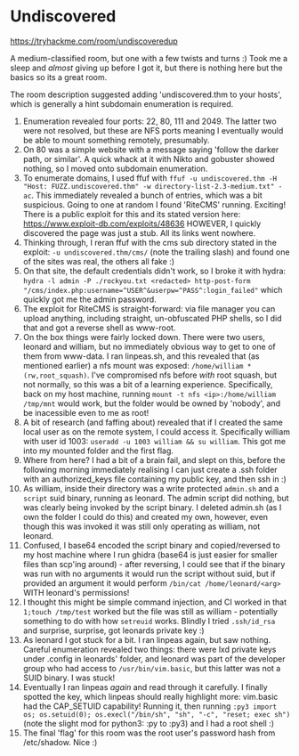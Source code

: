 # Undiscovered

https://tryhackme.com/room/undiscoveredup

A medium-classified room, but one with a few twists and turns :) Took me a sleep and *almost* giving up before I got it, but there is nothing here but the basics so its a great room.

The room description suggested adding 'undiscovered.thm to your hosts', which is generally a hint subdomain enumeration is required.

1. Enumeration revealed four ports: 22, 80, 111 and 2049. The latter two were not resolved, but these are NFS ports meaning I eventually would be able to mount something remotely, presumably.
2. On 80 was a simple website with a message saying 'follow the darker path, or similar'. A quick whack at it with Nikto and gobuster showed nothing, so I moved onto subdomain enumeration.
3. To enumerate domains, I used ffuf with `ffuf -u undiscovered.thm -H "Host: FUZZ.undiscovered.thm" -w directory-list-2.3-medium.txt" -ac`. This immediately revealed a bunch of entries, which was a bit suspicious. Going to one at random I found 'RiteCMS' running. Exciting! There is a public exploit for this and its stated version here: https://www.exploit-db.com/exploits/48636 HOWEVER, I quickly discovered the page was just a stub. All its links went nowhere.
4. Thinking through, I reran ffuf with the cms sub directory stated in the exploit: `-u undiscovered.thm/cms/` (note the trailing slash) and found one of the sites was real, the others all fake :)
5. On that site, the default credentials didn't work, so I broke it with hydra: `hydra -l admin -P ./rockyou.txt <redacted> http-post-form "/cms/index.php:username=^USER^&userpw=^PASS^:login_failed"` which quickly got me the admin password.
6. The exploit for RiteCMS is straight-forward: via file manager you can upload anything, including straight, un-obfuscated PHP shells, so I did that and got a reverse shell as www-root.
7. On the box things were fairly locked down. There were two users, leonard and william, but no immediately obvious way to get to one of them from www-data. I ran linpeas.sh, and this revealed that (as mentioned earlier) a nfs mount was exposed: `/home/william *(rw,root_squash)`. I've compromised nfs before *with* root squash, but not normally, so this was a bit of a learning experience. Specifically, back on my host machine, running `mount -t nfs <ip>:/home/william /tmp/mnt` would work, but the folder would be owned by 'nobody', and be inacessible even to me as root!
8. A bit of research (and faffing about) revealed that if I created the same local user as on the remote system, I could access it. Specifically william with user id 1003: `useradd -u 1003 william && su william`. This got me into my mounted folder and the first flag.
9. Where from here? I had a bit of a brain fail, and slept on this, before the following morning immediately realising I can just create a .ssh folder with an authorized_keys file containing my public key, and then ssh in :)
10. As william, inside their directory was a write protected `admin.sh` and a `script` suid binary, running as leonard. The admin script did nothing, but was clearly being invoked by the script binary. I deleted admin.sh (as I own the folder I could do this) and created my own, however, even though this was invoked it was still only operating as william, not leonard.
11. Confused, I base64 encoded the script binary and copied/reversed to my host machine where I run ghidra (base64 is just easier for smaller files than scp'ing around) - after reversing, I could see that if the binary was run with no arguments it would run the script without suid, but if provided an argument it would perform `/bin/cat /home/leonard/<arg>` WITH leonard's permissions!
12. I thought this might be simple command injection, and CI worked in that `1;touch /tmp/test` worked but the file was still as william - potentially something to do with how `setreuid` works. Blindly I tried `.ssh/id_rsa` and surprise, surprise, got leonards private key :)
13. As leonard I got stuck for a bit. I ran linpeas again, but saw nothing. Careful enumeration revealed two things: there were lxd private keys under .config in leonards' folder, and leonard was part of the developer group who had access to `/usr/bin/vim.basic`, but this latter was not a SUID binary. I was stuck!
14. Eventually I ran linpeas *again* and read through it carefully. I finally spotted the key, which linpeas should really highlight more: vim.basic had the CAP_SETUID capability! Running it, then running `:py3 import os; os.setuid(0); os.execl("/bin/sh", "sh", "-c", "reset; exec sh")` (note the slight mod for python3: :py to :py3) and I had a root shell :)
15. The final 'flag' for this room was the root user's password hash from /etc/shadow. Nice :)
